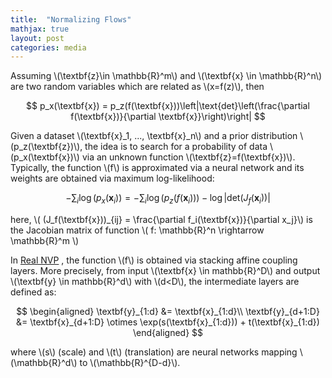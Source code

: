 ```yaml
---
title:  "Normalizing Flows"
mathjax: true
layout: post
categories: media
---
```


Assuming \\(\textbf{z}\in \mathbb{R}^m\\) and \\(\textbf{x} \in \mathbb{R}^n\\) are two random variables which are related as \\(x=f(z)\\), then

$$
p_x(\textbf{x}) = p_z(f(\textbf{x}))\left|\text{det}\left(\frac{\partial f(\textbf{x})}{\partial \textbf{x}}\right)\right|
$$

Given a dataset \\(\textbf{x}_1, ..., \textbf{x}_n\\) and a prior distribution \\(p_z(\textbf{z})\\), the idea is to search for a probability of data \\(p_x(\textbf{x})\\) via an unknown function \\(\textbf{z}=f(\textbf{x})\\). Typically, the function \\(f\\) is approximated via a neural network and its weights are obtained via maximum log-likelihood:

$$
-\sum_i \log(p_x(\textbf{x}_i)) = -\sum_i \log(p_z(f(\textbf{x}_i))) - \log\left|\text{det}\left(J_f(\textbf{x}_i)\right)\right|
$$

here, \\( (J_f(\textbf{x}))_{ij} = \frac{\partial f_i(\textbf{x})}{\partial x_j}\\) is the Jacobian matrix of function \\( f: \mathbb{R}^n \rightarrow \mathbb{R}^m \\)

In [Real NVP](https://arxiv.org/abs/1605.08803) , the function \\(f\\) is obtained via stacking affine coupling layers. More precisely, from input \\(\textbf{x} \in mathbb{R}^D\\) and output \\(\textbf{y} \in mathbb{R}^d\\) with \\(d<D\\), the intermediate layers are defined as:

$$
\begin{aligned}
\textbf{y}_{1:d} &= \textbf{x}_{1:d}\\
\textbf{y}_{d+1:D} &= \textbf{x}_{d+1:D} \otimes \exp(s(\textbf{x}_{1:d})) + t(\textbf{x}_{1:d})
\end{aligned}
$$

where \\(s\\) (scale) and \\(t\\) (translation) are neural networks mapping \\(\mathbb{R}^d\\) to \\(\mathbb{R}^{D-d}\\).
